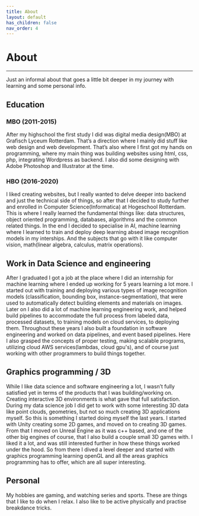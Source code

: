 ```yaml
---
title: About
layout: default
has_children: false
nav_order: 4
---
```

# About
<hr/>
Just an informal about that goes a little bit deeper in my journey with learning and some personal info.

## Education
### MBO (2011-2015)
After my highschool the first study I did was digital media design(MBO) at Grafisch Lyceum Rotterdam. That’s a direction where I mainly did stuff like web design and web development. That’s also where I first got my hands on programming, where my main thing was building websites using html, css, php, integrating Wordpress as backend. I also did some designing with Adobe Photoshop and Illustrator at the time.

### HBO (2016-2020)
I liked creating websites, but I really wanted to delve deeper into backend and just the technical side of things, so after that I decided to study further and enrolled in Computer Science(Informatica) at Hogeschool Rotterdam. This is where I really learned the fundamental things like: data structures, object oriented programming, databases, algorithms and the common related things. In the end I decided to specialise in AI, machine learning where I learned to train and deploy deep learning absed image recognition models in my interships. And the subjects that go with it like computer vision, math(linear algebra, calculus, matrix operations).

## Work in Data Science and engineering
After I graduated I got a job at the place where I did an internship for machine learning where I ended up working for 5 years learning a lot more. I started out with training and deploying various types of image recognition models (classification, bounding box, instance-segmentation), that were used to automatically detect building elements and materials on images. Later on I also did a lot of machine learning engineering work, and helped build pipelines to accommodate the full process from labeled data, processed datasets, to training models on cloud services, to deploying them. Throughout these years I also built a foundation in software engineering and worked on data pipelines, and event based pipelines. Here I also grasped the concepts of proper testing, making scalable programs, utilizing cloud AWS services(lambdas, cloud gpu's), and of course just working with other programmers to build things together.

## Graphics programming / 3D
While I like data science and software engineering a lot, I wasn’t fully satisfied yet in terms of the products that I was building/working on. Creating interactive 3D environments is what gave that full satisfaction. During my data science job I did get to work with some interesting 3D data like point clouds, geometries, but not so much creating 3D applications myself. So this is something I started doing myself the last years. I started with Unity creating some 2D games, and moved on to creating 3D games. From that I moved on Unreal Engine as it was c++ based, and one of the other big engines of course, that I also build a couple small 3D games with. I liked it a lot, and was still interested further in how these things worked under the hood. So from there I dived a level deeper and started with graphics programming learning openGL and all the areas graphics programming has to offer, which are all super interesting.


## Personal
My hobbies are gaming, and watching series and sports. These are things that I like to do when I relax. I also like to be active physically and practise breakdance tricks. 
